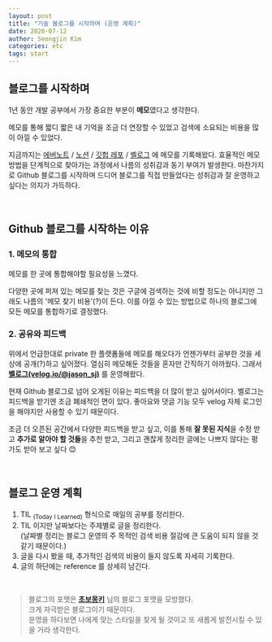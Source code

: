 ```yaml
---
layout: post
title: "기술 블로그를 시작하며 (운영 계획)"
date: 2020-07-12
author: Seongjin Kim
categories: etc
tags: start
---
```


## 블로그를 시작하며

1년 동안 개발 공부에서 가장 중요한 부분이 **메모**였다고 생각한다.

메모를 통해 짧디 짧은 내 기억을 조금 더 연장할 수 있었고 검색에 소요되는 비용을 많이 아낄 수 있었다.

지금까지는 [에버노트](https://evernote.com/intl/ko) / [노션](https://www.notion.so) / [깃헙 레포](https://www.github.com) / [벨로그](https://velog.io/) 에 메모를 기록해왔다. 효율적인 메모 방법을 단계적으로 찾아가는 과정에서 나름의 성취감과 동기 부여가 발생한다. 마찬가지로 Github 블로그를 시작하며 드디어 블로그를 직접 만들었다는 성취감과 잘 운영하고 싶다는 의지가 가득하다.

<br>

## Github 블로그를 시작하는 이유

### 1. 메모의 통합

메모를 한 곳에 통합해야할 필요성을 느꼈다.

다양한 곳에 퍼져 있는 메모를 찾는 것은 구글에 검색하는 것에 비할 정도는 아니지만 그래도 나름의 '메모 찾기 비용'(?)이 든다. 이를 아낄 수 있는 방법으로 하나의 블로그에 모든 메모를 통합하기로 결정했다.

### 2. 공유와 피드백

위에서 언급한대로 private 한 플랫폼들에 메모를 해오다가 언젠가부터 공부한 것을 세상에 공개(?)하고 싶어졌다. 열심히 메모해둔 것들을 혼자만 간직하기 아까웠다. 그래서 **[벨로그(velog.io/@jason_sj)](https://velog.io/@jason_sj)** 를 운영해왔다.

현재 Github 블로그로 넘어 오게된 이유는 피드백을 더 많이 받고 싶어서이다. 벨로그는 피드백을 받기엔 조금 폐쇄적인 면이 있다. 좋아요와 댓글 기능 모두 velog 자체 로그인을 해야지만 사용할 수 있기 때문이다.

조금 더 오픈된 공간에서 다양한 피드백을 받고 싶고, 이를 통해 **잘 못된 지식**을 수정 받고 **추가로 알아야 할 것들**을 추천 받고, 그리고 괜찮게 정리한 글에는 나쁘지 않다는 평가도 받아 보고 싶다 😊

<br>

## 블로그 운영 계획

1. TIL <sub>(Today I Learned)</sub> 형식으로 매일의 공부를 정리한다.
2. TIL 이지만 날짜보다는 주제별로 글을 정리한다.  
   (날짜별 정리는 블로그 운영의 주 목적인 검색 비용 절감에 큰 도움이 되지 않을 것 같기 때문이다.)
3. 글을 다시 봤을 때, 추가적인 검색의 비용이 들지 않도록 자세히 기록한다.
4. 글의 하단에는 reference 를 상세히 남긴다.

<br>

> 블로그의 포맷은 **[초보몽키](https://wayhome25.github.io/)** 님의 블로그 포맷을 모방했다.  
> 크게 자극받은 블로그이기 때문이다.  
> 운영을 하다보면 나에게 맞는 스타일을 찾게 될 것이고 또 새롭게 발전시킬 수 있을 거라 생각한다.
